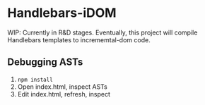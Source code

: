 # Handlebars-iDOM

WIP: Currently in R&D stages.  Eventually, this project will compile Handlebars templates to incrememtal-dom code.

## Debugging ASTs

1. `npm install`
2. Open index.html, inspect ASTs
3. Edit index.html, refresh, inspect

